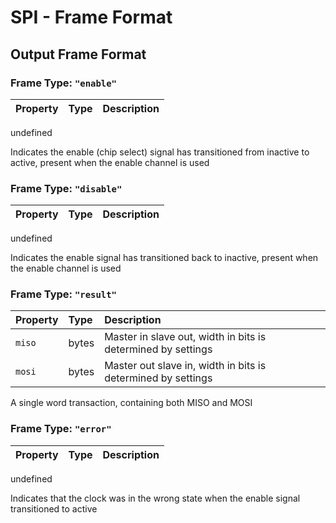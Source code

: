 # SPI - Frame Format

## Output Frame Format

### Frame Type: `"enable"`

| Property | Type | Description |
| :--- | :--- | :--- |


undefined

Indicates the enable \(chip select\) signal has transitioned from inactive to active, present when the enable channel is used

### Frame Type: `"disable"`

| Property | Type | Description |
| :--- | :--- | :--- |


undefined

Indicates the enable signal has transitioned back to inactive, present when the enable channel is used

### Frame Type: `"result"`

| Property | Type | Description |
| :--- | :--- | :--- |
| `miso` | bytes | Master in slave out, width in bits is determined by settings |
| `mosi` | bytes | Master out slave in, width in bits is determined by settings |

A single word transaction, containing both MISO and MOSI

### Frame Type: `"error"`

| Property | Type | Description |
| :--- | :--- | :--- |


undefined

Indicates that the clock was in the wrong state when the enable signal transitioned to active

